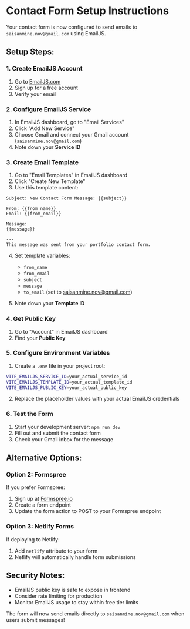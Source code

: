 # Contact Form Setup Instructions

Your contact form is now configured to send emails to `saisanmine.nov@gmail.com` using EmailJS.

## Setup Steps:

### 1. Create EmailJS Account
1. Go to [EmailJS.com](https://www.emailjs.com/)
2. Sign up for a free account
3. Verify your email

### 2. Configure EmailJS Service
1. In EmailJS dashboard, go to "Email Services"
2. Click "Add New Service"
3. Choose Gmail and connect your Gmail account (`saisanmine.nov@gmail.com`)
4. Note down your **Service ID**

### 3. Create Email Template
1. Go to "Email Templates" in EmailJS dashboard
2. Click "Create New Template"
3. Use this template content:

```
Subject: New Contact Form Message: {{subject}}

From: {{from_name}}
Email: {{from_email}}

Message:
{{message}}

---
This message was sent from your portfolio contact form.
```

4. Set template variables:
   - `from_name`
   - `from_email` 
   - `subject`
   - `message`
   - `to_email` (set to saisanmine.nov@gmail.com)

5. Note down your **Template ID**

### 4. Get Public Key
1. Go to "Account" in EmailJS dashboard
2. Find your **Public Key**

### 5. Configure Environment Variables
1. Create a `.env` file in your project root:

```bash
VITE_EMAILJS_SERVICE_ID=your_actual_service_id
VITE_EMAILJS_TEMPLATE_ID=your_actual_template_id
VITE_EMAILJS_PUBLIC_KEY=your_actual_public_key
```

2. Replace the placeholder values with your actual EmailJS credentials

### 6. Test the Form
1. Start your development server: `npm run dev`
2. Fill out and submit the contact form
3. Check your Gmail inbox for the message

## Alternative Options:

### Option 2: Formspree
If you prefer Formspree:
1. Sign up at [Formspree.io](https://formspree.io/)
2. Create a form endpoint
3. Update the form action to POST to your Formspree endpoint

### Option 3: Netlify Forms
If deploying to Netlify:
1. Add `netlify` attribute to your form
2. Netlify will automatically handle form submissions

## Security Notes:
- EmailJS public key is safe to expose in frontend
- Consider rate limiting for production
- Monitor EmailJS usage to stay within free tier limits

The form will now send emails directly to `saisanmine.nov@gmail.com` when users submit messages!